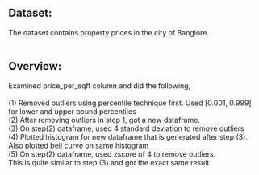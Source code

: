 ## Dataset:
The dataset contains property prices in the city of Banglore.<br>
<br>
## Overview:<br>
Examined price_per_sqft column and did the following,<br>
<br>
(1) Removed outliers using percentile technique first. Used [0.001, 0.999] for lower and upper bound percentiles<br>
(2) After removing outliers in step 1, got a new dataframe.<br>
(3) On step(2) dataframe, used 4 standard deviation to remove outliers<br>
(4) Plotted histogram for new dataframe that is generated after step (3). Also plotted bell curve on same histogram<br>
(5) On step(2) dataframe, used zscore of 4 to remove outliers.<br>
This is quite similar to step (3) and got the exact same result<br>
